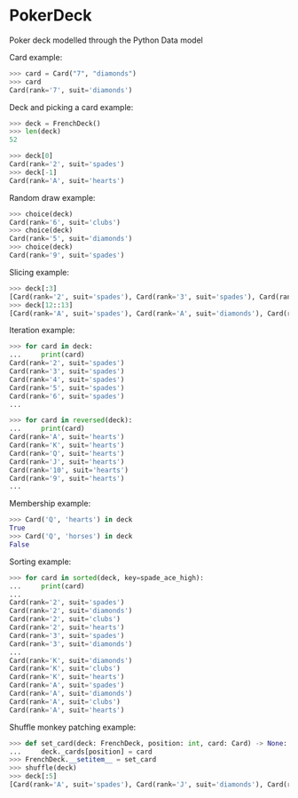 # PokerDeck
Poker deck modelled through the Python Data model

Card example:
```python
>>> card = Card("7", "diamonds")
>>> card
Card(rank='7', suit='diamonds')
```

Deck and picking a card example:
```python
>>> deck = FrenchDeck()
>>> len(deck)
52

>>> deck[0]
Card(rank='2', suit='spades')
>>> deck[-1]
Card(rank='A', suit='hearts')
```

Random draw example:
```python
>>> choice(deck)
Card(rank='6', suit='clubs')
>>> choice(deck)
Card(rank='5', suit='diamonds')
>>> choice(deck)
Card(rank='9', suit='spades')
```

Slicing example:
```python
>>> deck[:3]    
[Card(rank='2', suit='spades'), Card(rank='3', suit='spades'), Card(rank='4', suit='spades')]
>>> deck[12::13]
[Card(rank='A', suit='spades'), Card(rank='A', suit='diamonds'), Card(rank='A', suit='clubs'), Card(rank='A', suit='hearts')]
```

Iteration example:
```python
>>> for card in deck:
...     print(card)
Card(rank='2', suit='spades')
Card(rank='3', suit='spades')
Card(rank='4', suit='spades')
Card(rank='5', suit='spades')
Card(rank='6', suit='spades')
...

>>> for card in reversed(deck):
...     print(card)
Card(rank='A', suit='hearts')
Card(rank='K', suit='hearts')
Card(rank='Q', suit='hearts')
Card(rank='J', suit='hearts')
Card(rank='10', suit='hearts')
Card(rank='9', suit='hearts')
...
```

Membership example:
```python
>>> Card('Q', 'hearts') in deck
True
>>> Card('Q', 'horses') in deck
False
```

Sorting example:
```python
>>> for card in sorted(deck, key=spade_ace_high):
...     print(card)
... 
Card(rank='2', suit='spades')
Card(rank='2', suit='diamonds')
Card(rank='2', suit='clubs')
Card(rank='2', suit='hearts')
Card(rank='3', suit='spades')
Card(rank='3', suit='diamonds')
...
Card(rank='K', suit='diamonds')
Card(rank='K', suit='clubs')
Card(rank='K', suit='hearts')
Card(rank='A', suit='spades')
Card(rank='A', suit='diamonds')
Card(rank='A', suit='clubs')
Card(rank='A', suit='hearts')
```

Shuffle monkey patching example:
```python
>>> def set_card(deck: FrenchDeck, position: int, card: Card) -> None:
...     deck._cards[position] = card
>>> FrenchDeck.__setitem__ = set_card
>>> shuffle(deck)
>>> deck[:5]
[Card(rank='A', suit='spades'), Card(rank='J', suit='diamonds'), Card(rank='8', suit='hearts'), Card(rank='2', suit='hearts'), Card(rank='Q', suit='diamonds')]
```